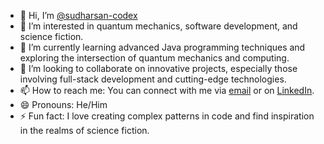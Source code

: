 - 👋 Hi, I’m [@sudharsan-codex](https://github.com/sudharsan-codex)
- 👀 I’m interested in quantum mechanics, software development, and science fiction.
- 🌱 I’m currently learning advanced Java programming techniques and exploring the intersection of quantum mechanics and computing.
- 💞️ I’m looking to collaborate on innovative projects, especially those involving full-stack development and cutting-edge technologies.
- 📫 How to reach me: You can connect with me via [email](mailto:sudevmosaic@gmail.com) or on [LinkedIn](https://www.linkedin.com/in/sudharsan-sankaran-057523326?lipi=urn%3Ali%3Apage%3Ad_flagship3_profile_view_base_contact_details%3BJKr2c1XbRl2fUJ60pfDqaA%3D%3D).
- 😄 Pronouns: He/Him
- ⚡ Fun fact: I love creating complex patterns in code and find inspiration in the realms of science fiction.


<!---
sudharsan-codex/sudharsan-codex is a ✨ special ✨ repository because its `README.md` (this file) appears on your GitHub profile.
You can click the Preview link to take a look at your changes.
--->
